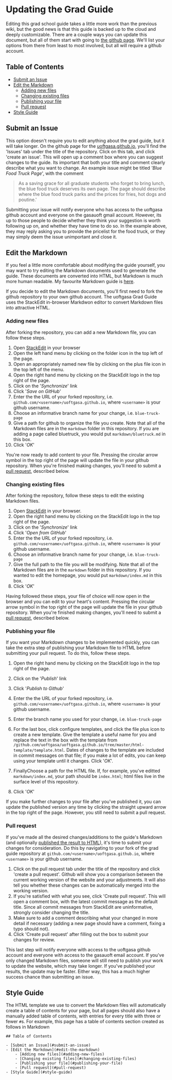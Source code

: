 # Updating the Grad Guide
Editing this grad school guide takes a little more work than the previous wiki, but the good news is that this guide is backed up to the cloud and deeply customizable. There are a couple ways you can update this document, but all of them start with going to [the github page](https://github.com/uoftgasa/uoftgasa.github.io). We'll list your options from there from least to most involved, but all will require a github account. 

## Table of Contents

- [Submit an Issue](#submit-an-issue)
- [Edit the Markdown](#edit-the-markdown)
	- [Adding new files](#adding-new-files)
	- [Changing existing files](#changing-existing-files)
	- [Publishing your file](#publishing-your-file)
	- [Pull request](#pull-request)
- [Style Guide](#style-guide)

## Submit an Issue

This option doesn't require you to edit anything about the grad guide, but it will take longer. On the github page for the [uoftgasa.github.io](https://github.com/uoftgasa/uoftgasa.github.io), you'll find the 'Issues' tab under the title of the repository. Click on this tab, and click 'create an issue'. This will open up a comment box where you can suggest changes to the guide. Its important that both your title and comment clearly describe what you want to change. An example issue might be titled *'Blue Food Truck Page*', with the comment 
>As a saving grace for all graduate students who forget to bring lunch, the blue food truck deserves its own page. The page should describe where the blue food truck parks and the prices for fries, hot dogs and poutine.'

Submitting your issue will notify everyone who has access to the uoftgasa github account and everyone on the gasauoft gmail account. However, its up to those people to decide whether they think your suggestion is worth following up on, and whether they have time to do so. In the example above, they may reply asking you to provide the pricelist for the food truck, or they may simply deem the issue unimportant and close it. 

##  Edit the Markdown

If you feel a little more comfortable about modifying the guide yourself, you may want to try editing the Markdown documents used to generate the guide. These documents are converted into HTML, but Markdown is much more human readable. My favourite Markdown guide is [here](https://github.com/adam-p/markdown-here/wiki/Markdown-Cheatsheet).

If you decide to edit the Markdown documents, you'll first need to fork the github repository to your own github account. The uoftgasa Grad Guide uses the StackEdit in-browser Markdwon editor to convert Markdown files into attractive HTML. 

### Adding new files

After forking the repository, you can add a new Markdown file, you can follow these steps.

1. Open [StackEdit](https://stackedit.io) in your browser
2. Open the left hand menu by clicking on the folder icon in the top left of the page.
3. Open an appropriately named new file by clicking on the plus file icon in the top left of the menu.
4. Open the right hand menu by clicking on the StackEdit logo in the top right of the page.
5. Click on the '*Synchronize*' link
6. Click '*Save on GitHub*'
7. Enter the the URL of your forked repository, i.e. `github.com/<username>/uoftgasa.github.io`, where `<username>` is your github username.
8. Choose an informative branch name for your change, i.e. `blue-truck-page`
9. Give a path for github to organize the file you create. Note that all of the Markdown files are in the `markdown` folder in this repository.  If you are adding a page called bluetruck, you would put `markdown/bluetruck.md` in this box.
10. Click '*OK*' 

You're now ready to add content to your file. Pressing the circular arrow  symbol in the top right of the page will update the file in your github repository. When you're finished making changes, you'll need to submit a [pull request](#pull-request), described below. 

### Changing existing files

After forking the repository, follow these steps to edit the existing Markdown files.

1. Open [StackEdit](https://stackedit.io) in your browser.
2. Open the right hand menu by clicking on the StackEdit logo in the top right of the page.
3. Click on the '*Synchronize*' link
4. Click '*Open from GitHub*'
5. Enter the the URL of your forked repository, i.e. `github.com/<username>/uoftgasa.github.io`, where `<username>` is your github username.
6. Choose an informative branch name for your change, i.e. `blue-truck-page`
7. Give the full path to the file you will be modifying. Note that all of the Markdown files are in the `markdown` folder in this repository.  If you wanted to edit the homepage, you would put `markdown/index.md` in this box.
8. Click '*OK*'

Having followed these steps, your file of choice will now open in the browser and you can edit to your heart's content. Pressing the circular arrow symbol in the top right of the page will update the file in your github repository. When you're finished making changes, you'll need to submit a [pull request](#pull-request), described below.

### Publishing your file

If you want your Markdown changes to be implemented quickly, you can take the extra step of publishing your Markdown file to HTML before submitting your pull request. To do this, follow these steps.

1.  Open the right hand menu by clicking on the StackEdit logo in the top right of the page.
2. Click on the '*Publish*' link
3. Click '*Publish to Github*'
4. Enter the the URL of your forked repository, i.e. `github.com/<username>/uoftgasa.github.io`, where `<username>` is your github username.
5. Enter the branch name you used for your change, i.e. `blue-truck-page`
6. For the last box, click configure templates, and click the file plus icon to create a new template. Give the template a useful name for you and replace the text in the box with the template from `/github.com/uoftgasa/uoftgasa.github.io/tree/master/html-template/template.html`. Dates of changes to the template are included in commit messages on that file; if you make a lot of edits, you can keep using your template until it changes. Click '*OK*'.
7. FinallyChoose a path for the HTML file. If, for example, you've editted `markdown/index.md`, your path should be `index.html`; html files live in the surface level of this repository.

8. Click '*OK*'

If you make further changes to your file after you've published it, you can update the published version any time by clicking the straight upward arrow in the top right of the page. However, you still need to submit a pull request.

### Pull request

If you've made all the desired changes/additions to the guide's Markdown (and optionally [published the result to HTML](#publishing-your-file)), it's time to submit your changes for consideration. Do this by navigating to your fork of the grad guide repository at `github.com/<username>/uoftgasa.github.io`, where `<username>` is your github username. 

1. Click on the pull request tab under the title of the repository and click 'create a pull request'. Github will show you a comparison between the current working version of the website and your adjustments.  It will also tell you whether these changes can be automatically merged into the working version.  
2. If you're satisfied with what you see, click 'Create pull request'. This will open a comment box, with the latest commit message as the default title. Since all commit messages from StackEdit are uninformative, strongly consider changing the title. 
3. Make sure to add a comment describing what your changed in more detail if necessary (adding a new page should have a comment, fixing a typo should not). 
4. Click 'Create pull request' after filling out the box to submit your changes for review. 

This last step will notify everyone with access to the uoftgasa github account and everyone with access to the gasauoft email account. If you've only changed Markdown files, someone will still need to publish your work to update the website, which may take longer. If you've published your results, the update may be faster. Either way, this has a much higher success chance than submitting an issue.

## Style Guide

The HTML template we use to convert the Markdown files will automatically create a table of contents for your page, but all pages should also have a manually added table of contents, with entries for every title with three or fewer `#`s.  For example, this page has a table of contents section created as follows in Markdown
```
## Table of Contents

- [Submit an Issue](#submit-an-issue)
- [Edit the Markdown](#edit-the-markdown)
	- [Adding new files](#adding-new-files)
	- [Changing existing files](#changing-existing-files)
	- [Publishing your file](#publishing-your-file)
	- [Pull request](#pull-request)
- [Style Guide](#style-guide)
```
<!--stackedit_data:
eyJoaXN0b3J5IjpbLTExMTM0NTY4MDRdfQ==
-->